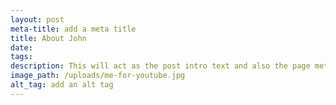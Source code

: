 ```yaml
---
layout: post
meta-title: add a meta title
title: About John
date:
tags:
description: This will act as the post intro text and also the page meta description
image_path: /uploads/me-for-youtube.jpg
alt_tag: add an alt tag
---
```

